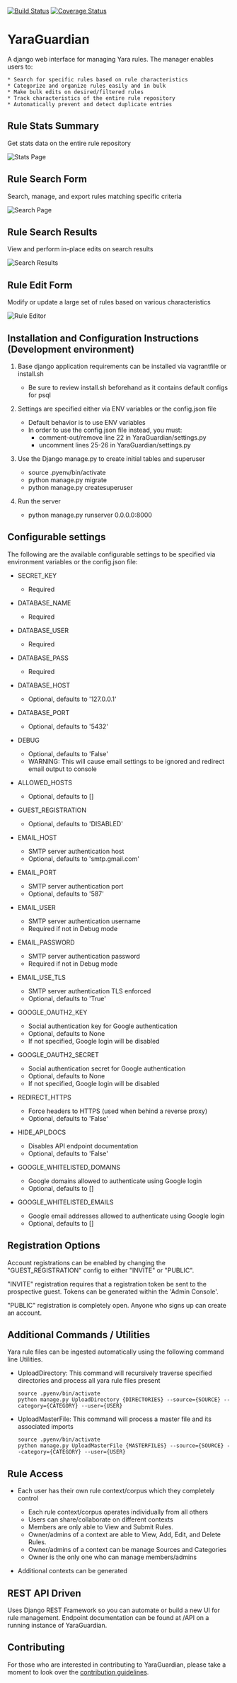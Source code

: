 [![Build Status](https://travis-ci.org/PUNCH-Cyber/YaraGuardian.svg?branch=master)](https://travis-ci.org/PUNCH-Cyber/YaraGuardian)
[![Coverage Status](https://coveralls.io/repos/github/PUNCH-Cyber/YaraGuardian/badge.svg?branch=master)](https://coveralls.io/github/PUNCH-Cyber/YaraGuardian?branch=master)

YaraGuardian
============
A django web interface for managing Yara rules. The manager enables users to:

    * Search for specific rules based on rule characteristics
    * Categorize and organize rules easily and in bulk
    * Make bulk edits on desired/filtered rules
    * Track characteristics of the entire rule repository
    * Automatically prevent and detect duplicate entries


Rule Stats Summary
------------------
Get stats data on the entire rule repository

![Stats Page](./docs/Stats.png)


Rule Search Form
----------------
Search, manage, and export rules matching specific criteria

![Search Page](./docs/Search.png)


Rule Search Results
-------------------
View and perform in-place edits on search results

![Search Results](./docs/Results.png)


Rule Edit Form
--------------
Modify or update a large set of rules based on various characteristics

![Rule Editor](./docs/BulkEdit.png)


Installation and Configuration Instructions (Development environment)
---------------------------------------------------------------------
1. Base django application requirements can be installed via vagrantfile or install.sh
    * Be sure to review install.sh beforehand as it contains default configs for psql


2. Settings are specified either via ENV variables or the config.json file
    * Default behavior is to use ENV variables
    * In order to use the config.json file instead, you must:
        - comment-out/remove line 22 in YaraGuardian/settings.py
        - uncomment lines 25-26 in YaraGuardian/settings.py


3. Use the Django manage.py to create initial tables and superuser
    * source .pyenv/bin/activate
    * python manage.py migrate
    * python manage.py createsuperuser


4. Run the server
    *  python manage.py runserver 0.0.0.0:8000


Configurable settings
---------------------
The following are the available configurable settings to be specified via environment variables or the config.json file:

  * SECRET_KEY
      - Required


  * DATABASE_NAME
      - Required


  * DATABASE_USER
      - Required


  * DATABASE_PASS
      - Required


  * DATABASE_HOST
      - Optional, defaults to '127.0.0.1'


  * DATABASE_PORT
      - Optional, defaults to '5432'


  * DEBUG
      - Optional, defaults to 'False'
      - WARNING: This will cause email settings to be ignored and redirect email output to console

  * ALLOWED_HOSTS
      - Optional, defaults to []


  * GUEST_REGISTRATION
      - Optional, defaults to 'DISABLED'


  * EMAIL_HOST
      - SMTP server authentication host
      - Optional, defaults to 'smtp.gmail.com'


  * EMAIL_PORT
      - SMTP server authentication port
      - Optional, defaults to '587'


  * EMAIL_USER
      - SMTP server authentication username
      - Required if not in Debug mode


  * EMAIL_PASSWORD
      - SMTP server authentication password
      - Required if not in Debug mode


  * EMAIL_USE_TLS
      - SMTP server authentication TLS enforced
      - Optional, defaults to 'True'


  * GOOGLE_OAUTH2_KEY
      - Social authentication key for Google authentication
      - Optional, defaults to None
      - If not specified, Google login will be disabled


  * GOOGLE_OAUTH2_SECRET
      - Social authentication secret for Google authentication
      - Optional, defaults to None
      - If not specified, Google login will be disabled


  * REDIRECT_HTTPS
      - Force headers to HTTPS (used when behind a reverse proxy)
      - Optional, defaults to 'False'


  * HIDE_API_DOCS
      - Disables API endpoint documentation
      - Optional, defaults to 'False'


  * GOOGLE_WHITELISTED_DOMAINS
      - Google domains allowed to authenticate using Google login
      - Optional, defaults to []


  * GOOGLE_WHITELISTED_EMAILS
      - Google email addresses allowed to authenticate using Google login
      - Optional, defaults to []


Registration Options
--------------------
Account registrations can be enabled by changing the "GUEST_REGISTRATION" config to either "INVITE" or "PUBLIC".

"INVITE" registration requires that a registration token be sent to the prospective guest. Tokens can be generated within the 'Admin Console'.

"PUBLIC" registration is completely open. Anyone who signs up can create an account.


Additional Commands / Utilities
-------------------------------
Yara rule files can be ingested automatically using the following command line Utilities.

  - UploadDirectory: This command will recursively traverse specified directories and process all yara rule files present
      ~~~
      source .pyenv/bin/activate
      python manage.py UploadDirectory {DIRECTORIES} --source={SOURCE} --category={CATEGORY} --user={USER}
      ~~~

  - UploadMasterFile: This command will process a master file and its associated imports
      ~~~
      source .pyenv/bin/activate
      python manage.py UploadMasterFile {MASTERFILES} --source={SOURCE} --category={CATEGORY} --user={USER}
      ~~~


Rule Access
-----------
- Each user has their own rule context/corpus which they completely control
  * Each rule context/corpus operates individually from all others
  * Users can share/collaborate on different contexts
  * Members are only able to View and Submit Rules.
  * Owner/admins of a context are able to View, Add, Edit, and Delete Rules.
  * Owner/admins of a context can be manage Sources and Categories
  * Owner is the only one who can manage members/admins

- Additional contexts can be generated


REST API Driven
---------------
Uses Django REST Framework so you can automate or build a new UI for rule management. Endpoint documentation can be found at /API on a running instance of YaraGuardian.


Contributing
------------
For those who are interested in contributing to YaraGuardian, please take a moment to look over the [contribution guidelines](./CONTRIBUTING.md).
